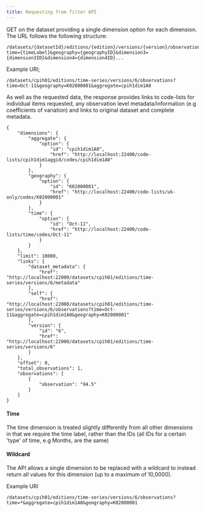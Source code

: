```yaml
---
title: Requesting from filter API
---
```


GET on the dataset providing a single dimension option for each dimension. The URL follows the following structure:    

    /datasets/{datasetId}/editions/{edition}/versions/{version}/observations?time={timeLabel}&geography={geographyID}&dimension3={dimension3ID}&dimension4={dimension4ID}...

Example URI;

    /datasets/cpih01/editions/time-series/versions/6/observations?time=Oct-11&geography=K02000001&aggregate=cpih1dim1A0



As well as the requested data, the response provides links to code-lists for individual items requested, any observation level metadata/information (e.g coefficients of variation) and links to original dataset and complete metadata.

    {
        "dimensions": {
            "aggregate": {
                "option": {
                    "id": "cpih1dim1A0",
                    "href": "http://localhost:22400/code-lists/cpih1dim1aggid/codes/cpih1dim1A0"
                }
            },
            "geography": {
                "option": {
                    "id": "K02000001",
                    "href": "http://localhost:22400/code-lists/uk-only/codes/K02000001"
                }
            },
            "time": {
                "option": {
                    "id": "Oct-11",
                    "href": "http://localhost:22400/code-lists/time/codes/Oct-11"
                }
            }
        },
        "limit": 10000,
        "links": {
            "dataset_metadata": {
                "href": "http://localhost:22000/datasets/cpih01/editions/time-series/versions/6/metadata"
            },
            "self": {
                "href": "http://localhost:22000/datasets/cpih01/editions/time-series/versions/6/observations?time=Oct-11&aggregate=cpih1dim1A0&geography=K02000001"
            },
            "version": {
                "id": "6",
                "href": "http://localhost:22000/datasets/cpih01/editions/time-series/versions/6"
            }
        },
        "offset": 0,
        "total_observations": 1,
        "observations": [
            {
                "observation": "94.5"
            }
        ]
    }

  
#### Time
The time dimension is treated slightly differently from all other dimensions in that we require the time label, rather than the IDs (all IDs for a certain 'type' of time, e.g Months, are the same)

#### Wildcard
The API allows a single dimension to be replaced with a wildcard to instead return all values for this dimension (up to a maximum of 10,0000).

Example URI

    /datasets/cpih01/editions/time-series/versions/6/observations?time=*&aggregate=cpih1dim1A0&geography=K02000001
